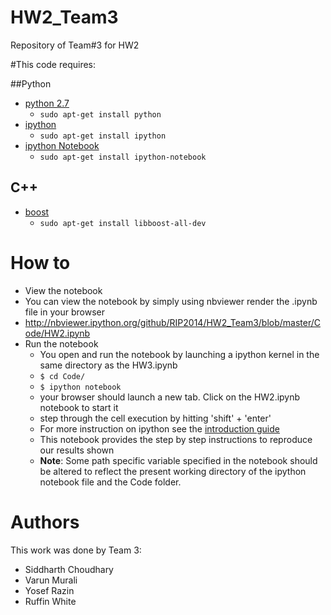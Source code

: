 HW2_Team3
=========

Repository of Team#3 for HW2

#This code requires:

##Python
* [python 2.7](http://www.python.org/download/releases/2.7/)
  * `sudo apt-get install python`
* [ipython](http://ipython.org/install.html)
  * `sudo apt-get install ipython`
* [ipython Notebook](http://ipython.org/notebook.html)
  * `sudo apt-get install ipython-notebook`

## C++
* [boost](http://www.boost.org/)
  * `sudo apt-get install libboost-all-dev`

# How to
* View the notebook
 * You can view the notebook by simply using nbviewer render the .ipynb file in your browser
 * http://nbviewer.ipython.org/github/RIP2014/HW2_Team3/blob/master/Code/HW2.ipynb
* Run the notebook
  * You open and run the notebook by launching a ipython kernel in the same directory as the HW3.ipynb
  * `$ cd Code/`
  * `$ ipython notebook`
  * your browser should launch a new tab. Click on the HW2.ipynb notebook to start it
  * step through the cell execution by hitting 'shift' + 'enter'
  * For more instruction on ipython see the [introduction guide](http://ipython.org/ipython-doc/stable/notebook/notebook.html#introduction)
  * This notebook provides the step by step instructions to reproduce our results shown
  * **Note**: Some path specific variable specified in the notebook should be altered to reflect the present working directory of the ipython notebook file and the Code folder.

# Authors
This work was done by Team 3:
* Siddharth Choudhary
* Varun Murali
* Yosef Razin
* Ruffin White
